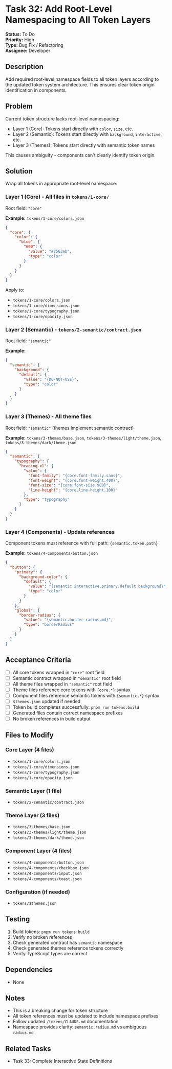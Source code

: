# Task 32: Add Root-Level Namespacing to All Token Layers

**Status:** To Do  
**Priority:** High  
**Type:** Bug Fix / Refactoring  
**Assignee:** Developer

## Description

Add required root-level namespace fields to all token layers according to the updated token system architecture. This ensures clear token origin identification in components.

## Problem

Current token structure lacks root-level namespacing:
- Layer 1 (Core): Tokens start directly with `color`, `size`, etc.
- Layer 2 (Semantic): Tokens start directly with `background`, `interactive`, etc.
- Layer 3 (Themes): Tokens start directly with semantic token names

This causes ambiguity - components can't clearly identify token origin.

## Solution

Wrap all tokens in appropriate root-level namespace:

### Layer 1 (Core) - All files in `tokens/1-core/`
Root field: `"core"`

**Example:** `tokens/1-core/colors.json`
```json
{
  "core": {
    "color": {
      "blue": {
        "600": {
          "value": "#2563eb",
          "type": "color"
        }
      }
    }
  }
}
```

Apply to:
- `tokens/1-core/colors.json`
- `tokens/1-core/dimensions.json`
- `tokens/1-core/typography.json`
- `tokens/1-core/opacity.json`

### Layer 2 (Semantic) - `tokens/2-semantic/contract.json`
Root field: `"semantic"`

**Example:**
```json
{
  "semantic": {
    "background": {
      "default": {
        "value": "{DO-NOT-USE}",
        "type": "color"
      }
    }
  }
}
```

### Layer 3 (Themes) - All theme files
Root field: `"semantic"` (themes implement semantic contract)

**Example:** `tokens/3-themes/base.json`, `tokens/3-themes/light/theme.json`, `tokens/3-themes/dark/theme.json`
```json
{
  "semantic": {
    "typography": {
      "heading-xl": {
        "value": {
          "font-family": "{core.font-family.sans}",
          "font-weight": "{core.font-weight.400}",
          "font-size": "{core.font-size.900}",
          "line-height": "{core.line-height.100}"
        },
        "type": "typography"
      }
    }
  }
}
```

### Layer 4 (Components) - Update references
Component tokens must reference with full path: `{semantic.token.path}`

**Example:** `tokens/4-components/button.json`
```json
{
  "button": {
    "primary": {
      "background-color": {
        "default": {
          "value": "{semantic.interactive.primary.default.background}",
          "type": "color"
        }
      }
    },
    "global": {
      "border-radius": {
        "value": "{semantic.border-radius.md}",
        "type": "borderRadius"
      }
    }
  }
}
```

## Acceptance Criteria

- [ ] All core tokens wrapped in `"core"` root field
- [ ] Semantic contract wrapped in `"semantic"` root field
- [ ] All theme files wrapped in `"semantic"` root field
- [ ] Theme files reference core tokens with `{core.*}` syntax
- [ ] Component files reference semantic tokens with `{semantic.*}` syntax
- [ ] `$themes.json` updated if needed
- [ ] Token build completes successfully: `pnpm run tokens:build`
- [ ] Generated files contain correct namespace prefixes
- [ ] No broken references in build output

## Files to Modify

### Core Layer (4 files)
- `tokens/1-core/colors.json`
- `tokens/1-core/dimensions.json`
- `tokens/1-core/typography.json`
- `tokens/1-core/opacity.json`

### Semantic Layer (1 file)
- `tokens/2-semantic/contract.json`

### Theme Layer (3 files)
- `tokens/3-themes/base.json`
- `tokens/3-themes/light/theme.json`
- `tokens/3-themes/dark/theme.json`

### Component Layer (4 files)
- `tokens/4-components/button.json`
- `tokens/4-components/checkbox.json`
- `tokens/4-components/input.json`
- `tokens/4-components/toast.json`

### Configuration (if needed)
- `tokens/$themes.json`

## Testing

1. Build tokens: `pnpm run tokens:build`
2. Verify no broken references
3. Check generated contract has `semantic` namespace
4. Check generated themes reference tokens correctly
5. Verify TypeScript types are correct

## Dependencies

- None

## Notes

- This is a breaking change for token structure
- All token references must be updated to include namespace prefixes
- Follow updated `/tokens/CLAUDE.md` documentation
- Namespace provides clarity: `semantic.radius.md` vs ambiguous `radius.md`

## Related Tasks

- Task 33: Complete Interactive State Definitions
